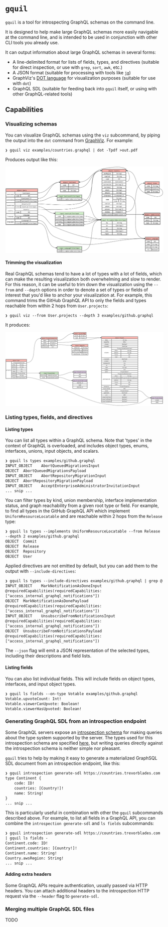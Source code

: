 # `gquil`

`gquil` is a tool for introspecting GraphQL schemas on the command line.

It is designed to help make large GraphQL schemas more easily navigable at the command line, and is intended to be used in conjunction with other CLI tools you already use.

It can output information about large GraphQL schemas in several forms:

- A line-delimited format for lists of fields, types, and directives (suitable for direct inspection, or use with `grep`, `sort`, `awk`, etc.)
- A JSON format (suitable for processing with tools like [`jq`](https://github.com/jqlang/jq))
- GraphViz's [DOT language](https://graphviz.org/doc/info/lang.html) for visualization purposes (suitable for use with `dot`)
- GraphQL SDL (suitable for feeding back into `gquil` itself, or using with other GraphQL-related tools)

## Capabilities

### Visualizing schemas

You can visualize GraphQL schemas using the `viz` subcommand, by piping the output into the `dot` command from [GraphViz](https://graphviz.org/). For example:

```
❯ gquil viz examples/countries.graphql | dot -Tpdf >out.pdf
```

Produces output like this:

![A graph visualization of the countries.graphql example schema](./examples/images/countries.png)

#### Trimming the visualization

Real GraphQL schemas tend to have a lot of types with a lot of fields, which can make the resulting visualization both overwhelming and slow to render. For this reason, it can be useful to trim down the visualization using the `--from` and `--depth` options in order to denote a set of types or fields of interest that you'd like to anchor your visualization at. For example, this command trims the GitHub GraphQL API to only the fields and types reachable from within 2 hops from `User.projects`:

```
❯ gquil viz --from User.projects --depth 3 examples/github.graphql
```

It produces:

![A graph visualization of github.graphql, trimmed to only showing 3 levels of depth from the User.projects entrypoint](./examples/images/user-projects.png)

### Listing types, fields, and directives

#### Listing types

You can list all types within a GraphQL schema. Note that 'types' in the context of GraphQL is overloaded, and includes object types, enums, interfaces, unions, input objects, and scalars.

```
❯ gquil ls types examples/github.graphql
INPUT_OBJECT	AbortQueuedMigrationsInput
OBJECT	AbortQueuedMigrationsPayload
INPUT_OBJECT	AbortRepositoryMigrationInput
OBJECT	AbortRepositoryMigrationPayload
INPUT_OBJECT	AcceptEnterpriseAdministratorInvitationInput
... snip ...
```

You can filter types by kind, union membership, interface implementation status, and graph reachability from a given root type or field. For example, to find all types in the GitHub GraphQL API which implement `UniformResourceLocatable` and are reachable within 2 hops from the `Release` type:

```
❯ gquil ls types --implements UniformResourceLocatable --from Release --depth 2 examples/github.graphql
OBJECT	Commit
OBJECT	Release
OBJECT	Repository
OBJECT	User
```

Applied directives are not emitted by default, but you can add them to the output with `--include-directives`:

```
❯ gquil ls types --include-directives examples/github.graphql | grep @
INPUT_OBJECT	MarkNotificationAsDoneInput @requiredCapabilities(requiredCapabilities: ["access_internal_graphql_notifications"])
OBJECT	MarkNotificationAsDonePayload @requiredCapabilities(requiredCapabilities: ["access_internal_graphql_notifications"])
INPUT_OBJECT	UnsubscribeFromNotificationsInput @requiredCapabilities(requiredCapabilities: ["access_internal_graphql_notifications"])
OBJECT	UnsubscribeFromNotificationsPayload @requiredCapabilities(requiredCapabilities: ["access_internal_graphql_notifications"])
```

The `--json` flag will emit a JSON representation of the selected types, including their descriptions and field lists.

#### Listing fields

You can also list individual fields. This will include fields on object types, interfaces, and input object types.

```
❯ gquil ls fields --on-type Votable examples/github.graphql 
Votable.upvoteCount: Int!
Votable.viewerCanUpvote: Boolean!
Votable.viewerHasUpvoted: Boolean!
```

### Generating GraphQL SDL from an introspection endpoint

Some GraphQL servers expose an [introspection schema](https://graphql.org/learn/introspection/) for making queries about the type system supported by the server. The types used for this introspection schema are specified [here](https://spec.graphql.org/October2021/#sec-Introspection), but writing queries directly against the introspection schema is neither simple nor pleasant.

`gquil` tries to help by making it easy to generate a materialized GraphSQL SDL document from an introspection endpoint, like this:

```
❯ gquil introspection generate-sdl https://countries.trevorblades.com
type Continent {
	code: ID!
	countries: [Country!]!
	name: String!
}
... snip ...
```

This is particularly useful in combination with other the `gquil` subcommands described above. For example, to list all fields in a GraphQL API, you can combine the `introspection generate-sdl` and `ls fields` subcommands:

```
❯ gquil introspection generate-sdl https://countries.trevorblades.com | gquil ls fields -
Continent.code: ID!
Continent.countries: [Country!]!
Continent.name: String!
Country.awsRegion: String!
... snip ...
```

#### Adding extra headers

Some GraphQL APIs require authentication, usually passed via HTTP headers. You can attach additional headers to the introspection HTTP request via the `--header` flag to `generate-sdl`.

### Merging multiple GraphQL SDL files

TODO
